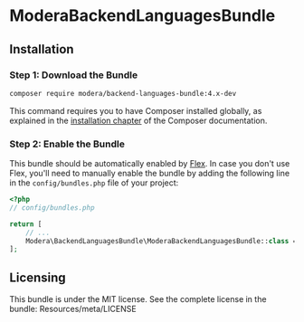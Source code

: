 # ModeraBackendLanguagesBundle

## Installation

### Step 1: Download the Bundle

``` bash
composer require modera/backend-languages-bundle:4.x-dev
```

This command requires you to have Composer installed globally, as explained
in the [installation chapter](https://getcomposer.org/doc/00-intro.md) of the Composer documentation.

### Step 2: Enable the Bundle

This bundle should be automatically enabled by [Flex](https://symfony.com/doc/current/setup/flex.html).
In case you don't use Flex, you'll need to manually enable the bundle by
adding the following line in the `config/bundles.php` file of your project:

``` php
<?php
// config/bundles.php

return [
    // ...
    Modera\BackendLanguagesBundle\ModeraBackendLanguagesBundle::class => ['all' => true],
];
```

## Licensing

This bundle is under the MIT license. See the complete license in the bundle:
Resources/meta/LICENSE
